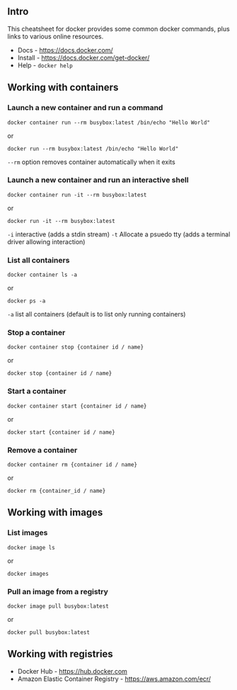 ## Intro

This cheatsheet for docker provides some common docker commands, plus links to various online resources.   

* Docs - https://docs.docker.com/
* Install - https://docs.docker.com/get-docker/
* Help - ```docker help```

## Working with containers

### Launch a new container and run a command 
```docker container run --rm busybox:latest /bin/echo "Hello World"```

or

```docker run --rm busybox:latest /bin/echo "Hello World"```


```--rm``` option removes container automatically when it exits

### Launch a new container and run an interactive shell 
```docker container run -it --rm busybox:latest```

or 

```docker run -it --rm busybox:latest```

```-i``` interactive (adds a stdin stream)
```-t``` Allocate a psuedo tty (adds a terminal driver allowing interaction)

### List all containers
```docker container ls -a```

or

```docker ps -a```

```-a``` list all containers (default is to list only running containers)

### Stop a container
```docker container stop {container id / name}```

or 

```docker stop {container id / name}```

### Start a container
```docker container start {container id / name}```

or 

```docker start {container id / name}```

### Remove a container
```docker container rm {container id / name}```

or 

```docker rm {container_id / name}```


## Working with images

### List images
```docker image ls```

or

```docker images```

### Pull an image from a registry
```docker image pull busybox:latest```

or

```docker pull busybox:latest```

## Working with registries

* Docker Hub - https://hub.docker.com
* Amazon Elastic Container Registry - https://aws.amazon.com/ecr/

